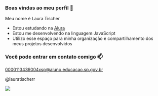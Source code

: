 ### Boas vindas ao meu perfil 💐

Meu nome é Laura Tischer

- Estou estudando na [Alura](https://www.alura.com.br)
- Estou me desenvolvendo na linguagem JavaScript
- Utilizo esse espaço para minha organização e compartilhamento dos meus projetos desenvolvidos

### Você pode entrar em contato comigo 📫

0000113439004xsp@aluno.educacao.sp.gov.br

@lauratischerr


![](https://media1.tenor.com/m/_R7HulA5lf0AAAAd/i-don%27t-know-cry.gif)

